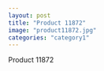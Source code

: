 ```yaml
---
layout: post
title: "Product 11872"
image: "product11872.jpg"
categories: "category1"
---
```

Product 11872
